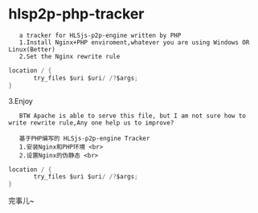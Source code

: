 # hlsp2p-php-tracker
       a tracker for HLSjs-p2p-engine written by PHP
       1.Install Nginx+PHP enviroment,whatever you are using Windows OR Linux(Better)
       2.Set the Nginx rewrite rule 

```C
location / { 
       try_files $uri $uri/ /?$args; 
}
```
3.Enjoy

       BTW Apache is able to serve this file, but I am not sure how to write rewrite rule,Any one help us to improve?

       基于PHP编写的 HLSjs-p2p-engine Tracker
       1.安装Nginx和PHP环境 <br>
       2.设置Nginx的伪静态 <br>
```C
location / { 
       try_files $uri $uri/ /?$args; 
}
```
完事儿~
